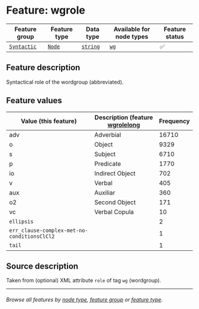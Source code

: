 # Feature: wgrole

Feature group | Feature type | Data type | Available for node types | Feature status
---  | --- | --- | --- | ---
[`Syntactic`](featuresbygroup.md#syntactic-features) | [`Node`](featuresbyfeaturetype.md#node-features) | [`string`](featuresbydatatype.md#string-datatype)  | [`wg`](featuresbynodetype.md#word-group-nodes) | ✅

## Feature description 

Syntactical role of the wordgroup (abbreviated).

## Feature values

Value (this feature) | Description (feature [wgrolelong](wgrolelong.md#readme) | Frequency
--- |  --- | ---
adv | Adverbial | 16710
o | Object | 9329
s | Subject | 6710
p | Predicate | 1770
io | Indirect Object | 702
v | Verbal |405
aux | Auxiliar | 360
o2 | Second Object | 171
vc | Verbal Copula | 10
`ellipsis` || 2
`err_clause-complex-met-no-conditionsClCl2` || 1
`tail` || 1

## Source description

Taken from (optional) XML attribute `role` of tag `wg` (wordgroup).

---
###### *Browse all features by [node type](featuresbynodetype.md#readme), [feature group](featuresbygroup.md#readme) or [feature type](featuresbyfeaturetype.md#readme).*

